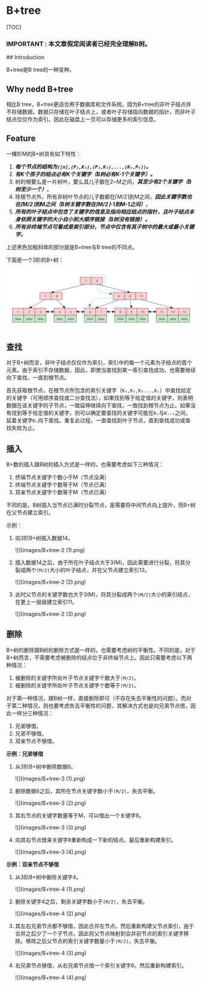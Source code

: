 # B+tree

[TOC]

<h3>IMPORTANT : 本文章假定阅读者已经完全理解B树。</h3>
## Introduction

B+tree是B tree的一种变种。

## Why nedd B+tree

相比B tree，B+tree更适合用于数据库和文件系统。因为B+tree的非叶子结点并不存储数据，数据只存储在叶子结点上，或者叶子存储指向数据的指针，而非叶子结点仅仅作为索引。因此在磁盘上一页可以存储更多的索引信息。

## Feature

一棵阶M的B+树具有如下特性：

1. ***每个节点的结构为`([n],(P₁,K₁),(P₂,K₂),...,(Kₙ,Pₙ))`。***
2. ***有K个孩子的结点必有K个关键字（B树必有K-1个关键字）。***
3. 树的根要么是一片树叶，要么其儿子数在2~M之间，***其至少有2个关键字（B树至少一个）***。
4. 除根节点外，所有非树叶节点的儿子数都在⌈M/2⌉到M之间，***因此关键字数也在⌈M/2⌉到M之间（B树关键字数在⌈M/2⌉-1到M-1之间）***。
5. ***所有的叶子结点中包含了关键字的信息及指向相应结点的指针，且叶子结点本身依照关键字的大小自小到大顺序链接（B树没有链接）。***
6. ***所有非终端节点可看成是索引部分，节点中仅含有其子树中的最大或最小关键字。***

上述黑色加粗斜体的部分就是B+tree与B tree的不同点。

下面是一个3阶的B+树：

![](images/B+tree-1.png)

## 查找

对于B+树而言，非叶子结点仅仅作为索引，索引中的每一个元素为子结点的首个元素。由于索引不存储数据，因此，即使当查找到某一索引查找成功，也需要继续向下查找，一直到根节点。

首先获取根节点，在根节点所包含的索引关键字（`K₁,K₂,K₃...,Kᵢ`）中查找给定的关键字（可用顺序查找或二分查找法），如果找到等于给定值的关键字，则表明数据在该关键字的子节点，一致延伸继续向下查找，一致找到根节点为止。如果没有找到等于给定值的关键字，则可以确定要查找的关键字可能在`Kᵢ`与`Kᵢ₊₁`之间，延着关键字`Kᵢ`向下查找。重复此过程，一直查找到叶子节点，直到查找成功或查找失败为止。

## 插入

B+数的插入跟B树的插入方式是一样的，也需要考虑如下三种情况：

1. 终端节点关键字个数小于M（节点没满）
2. 终端节点关键字个数等于M（节点已满）
3. 双亲节点关键字个数等于M（节点已满）

不同的是，B树插入当节点已满时分裂节点，是需要将中间节点向上提升，而B+树在父节点建立索引。

示例：

1. 向3阶B+树插入数据14。

   ![](images/B+tree-2 (1).png)

2. 插入数据14之后，由于所在叶子结点大于3(M)，因此需要进行分裂，将其分裂成两个`⌈M/2⌉`大小的叶子结点，并在父节点建立索引13。

   ![](images/B+tree-2 (2).png)

3. 此时父节点的关键字数也大于3(M)，将其分裂成两个`⌈M/2⌉`大小的索引结点，在更上一层级建立索引11。

   ![](images/B+tree-2 (3).png)

## 删除

B+树的删除跟B树的删除方式是一样的，也需要考虑树的平衡性。不同的是，对于B+树而言，不需要考虑被删除的结点位于非终端节点上。因此只需要考虑以下两种情况：

1. 被删除的关键字所处叶子节点关键字个数大于`⌈M/2⌉`。
2. 被删除的关键字所处叶子节点关键字个数等于`⌈M/2⌉`。

对于第一种情况，跟B树一样，直接删除即可（不存在失去平衡性的问题）。而对于第二种情况，则也要考虑失去平衡性的问题，其解决方式也是向兄弟节点借，因此一样分三种情况：

1. 兄弟够借。
2. 兄弟不够借。
3. 双亲节点不够借。

**示例：兄弟够借**

1. 从3阶B+树中删除数据6。

   ![](images/B+tree-3 (1).png)

2. 删除数据6之后，其所在节点关键字数小于`⌈M/2⌉`，失去平衡。

   ![](images/B+tree-3 (2).png)

3. 其右节点的关键字数量等于M，可以借出一个关键字8。

   ![](images/B+tree-3 (3).png)

4. 向其右节点借来关键字8重新构成一下新的结点。最后重新构建索引。

   ![](images/B+tree-3 (4).png)

**示例：双亲节点不够借**

1. 从3阶B+树中删除关键字4。

   ![](images/B+tree-4 (1).png)

2. 删除关键字4之后，剩余关键字数小于`⌈M/2⌉`，失去平衡。

   ![](images/B+tree-4 (2).png)

3. 其左右兄弟节点都不够借，因此合并左节点。然后重新构建父节点索引，由于合并之后少了一个子节点，因此将父节点映射到合并前节点的索引关键字移除。移除之后父节点的索引关键字数量小于`⌈M/2⌉`，失去平衡。

   ![](images/B+tree-4 (3).png)

4. 右兄弟节点够借，从右兄弟节点借一个索引关键字6，然后重新构建索引。

   ![](images/B+tree-4 (4).png)













